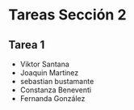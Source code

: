 # Tareas Sección 2

## Tarea 1
* Viktor Santana
* Joaquin Martinez 
* sebastian bustamante
* Constanza Beneventi
* Fernanda González
